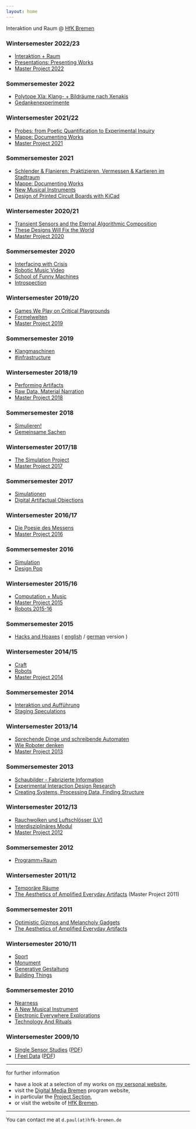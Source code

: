 ```yaml
---
layout: home
---
```


Interaktion und Raum @ [HfK Bremen](http://www.hfk-bremen.de/)

### Wintersemester 2022/23

*   [Interaktion + Raum](./Interaktion_%2B_Raum)
*   [Presentations: Presenting Works](./Presentations:_Presenting_Works)
*   [Master Project 2022](./Master_Project_2022)

### Sommersemester 2022

*   [Polytope XIa: Klang- + Bildräume nach Xenakis](./Polytope_XIa:_Klang-_%2B_Bildr%C3%A4ume_nach_Xenakis)
*   [Gedankenexperimente](./Gedankenexperimente)

### Wintersemester 2021/22

*   [Probes: from Poetic Quantification to Experimental Inquiry](./Probes:_from_Poetic_Quantification_to_Experimental_Inquiry)
*   [Mappe: Documenting Works](./Mappe:_Documenting_Works)
*   [Master Project 2021](./Master_Project_2021)

### Sommersemester 2021

*   [Schlender & Flanieren: Praktizieren, Vermessen & Kartieren im Stadtraum](./Schlender_%26_Flanieren:_Praktizieren,_Vermessen_%26_Kartieren_im_Stadtraum)
*   [Mappe: Documenting Works](./Mappe:_Documenting_Works)
*   [New Musical Instruments](./New_Musical_Instruments)
*   [Design of Printed Circuit Boards with KiCad](./Design_of_Printed_Circuit_Boards_with_KiCad)

### Wintersemester 2020/21

*   [Transient Sensors and the Eternal Algorithmic Composition](./Transient_Sensors_and_the_Eternal_Algorithmic_Composition)
*   [These Designs Will Fix the World](./These_Designs_Will_Fix_the_World)
*   [Master Project 2020](./Master_Project_2020)

### Sommersemester 2020

*   [Interfacing with Crisis](./Interfacing_with_Crisis)
*   [Robotic Music Video](./Robotic_Music_Video)
*   [School of Funny Machines](./School_of_Funny_Machines)
*   [Introspection](./Introspection)

### Wintersemester 2019/20

*   [Games We Play on Critical Playgrounds](./Games_We_Play_on_Critical_Playgrounds)
*   [Formelwelten](./Formelwelten)
*   [Master Project 2019](./Master_Project_2019)

### Sommersemester 2019

*   [Klangmaschinen](./Klangmaschinen)
*   [#infrastructure](./infrastructure)

### Wintersemester 2018/19

*   [Performing Artifacts](./Performing_Artifacts)
*   [Raw Data, Material Narration](./Raw_Data,_Material_Narration)
*   [Master Project 2018](./Master_Project_2018)

### Sommersemester 2018

*   [Simulieren!](./Simulieren!)
*   [Gemeinsame Sachen](./Gemeinsame_Sachen)

### Wintersemester 2017/18

*   [The Simulation Project](./The_Simulation_Project)
*   [Master Project 2017](./Master_Project_2017)

### Sommersemester 2017

*   [Simulationen](./Simulationen)
*   [Digital Artifactual Objections](./Digital_Artifactual_Objections)

### Wintersemester 2016/17

*   [Die Poesie des Messens](./Die_Poesie_des_Messens)
*   [Master Project 2016](./Master_Project_2016)

### Sommersemester 2016

*   [Simulation](./Simulation)
*   [Design Pop](./Design_Pop)

### Wintersemester 2015/16

*   [Computation + Music](./Computation_%2B_Music)
*   [Master Project 2015](./Master_Project_2015)
*   [Robots 2015-16](./Robots_2015-16)

### Sommersemester 2015

*   [Hacks and Hoaxes](./Hacks_and_Hoaxes) ( [english](./Hacks_and_Hoaxes_(EN)) / [german](./Hacks_and_Hoaxes) version )

### Wintersemester 2014/15

*   [Craft](./Craft)
*   [Robots](./Robots)
*   [Master Project 2014](./Master_Project_2014)

### Sommersemester 2014

*   [Interaktion und Aufführung](./Interaktion_und_Auffuehrung)
*   [Staging Speculations](./Staging_Speculations)

### Wintersemester 2013/14

*   [Sprechende Dinge und schreibende Automaten](./Sprechende_Dinge_und_schreibende_Automaten)
*   [Wie Roboter denken](./Wie_Roboter_denken)
*   [Master Project 2013](./Master_Project_2013)

### Sommersemester 2013

*   [Schaubilder - Fabrizierte Information](./Schaubilder_-_Fabrizierte_Information)
*   [Experimental Interaction Design Research](./Experimental_Interaction_Design_Research)
*   [Creating Systems, Processing Data, Finding Structure](./Creating_Systems,_Processing_Data,_Finding_Structure)

### Wintersemester 2012/13

*   [Rauchwolken und Luftschlösser (LV)](./Rauchwolken_und_Luftschl%C3%B6sser_(LV))
*   [Interdisziplinäres Modul](./Interdisziplin%C3%A4res_Modul)
*   [Master Project 2012](./Master_Project_2012)

### Sommersemester 2012

*   [Programm+Raum](./Programm+Raum)

### Wintersemester 2011/12

*   [Temporäre Räume](./Temporäre_Räume)
*   [The Aesthetics of Amplified Everyday Artifacts](./The_Aesthetics_of_Amplified_Everyday_Artifacts) (Master Project 2011)

### Sommersemester 2011

*   [Optimistic Gizmos and Melancholy Gadgets](./Optimistic_Gizmos_and_Melancholy_Gadgets)
*   [The Aesthetics of Amplified Everyday Artifacts](./The_Aesthetics_of_Amplified_Everyday_Artifacts)

### Wintersemester 2010/11

*   [Sport](./Sport)
*   [Monument](./Monument)
*   [Generative Gestaltung](./Generative_Gestaltung)
*   [Building Things](./Building_Things)

### Sommersemester 2010

*   [Nearness](./Nearness)
*   [A New Musical Instrument](./A_New_Musical_Instrument)
*   [Electronic Everywhere Explorations](./Electronic_Everywhere_Explorations)
*   [Technology And Rituals](./Technology_And_Rituals)

### Wintersemester 2009/10

*   [Single Sensor Studies](./Single_Sensor_Studies) ([PDF](http://www.dennisppaul.de/hfk-bremen/data/Single_Sensor_Studies.pdf))
*   [I Feel Data](./I_Feel_Data) ([PDF](http://www.dennisppaul.de/hfk-bremen/data/I_Feel_Data.pdf))

---

for further information  
  
*   have a look at a selection of my works on [my personal website](http://www.dennisppaul.de),
*   visit the [Digital Media Bremen](http://www.digitalemedien-bremen.de/) program website,
*   in particular the [Project Section](http://digitalemedien-bremen.de/projekte),
*   or visit the website of [HfK Bremen](http://www.hfk-bremen.de/).

---

You can contact me at `d.paul(at)hfk-bremen.de`
